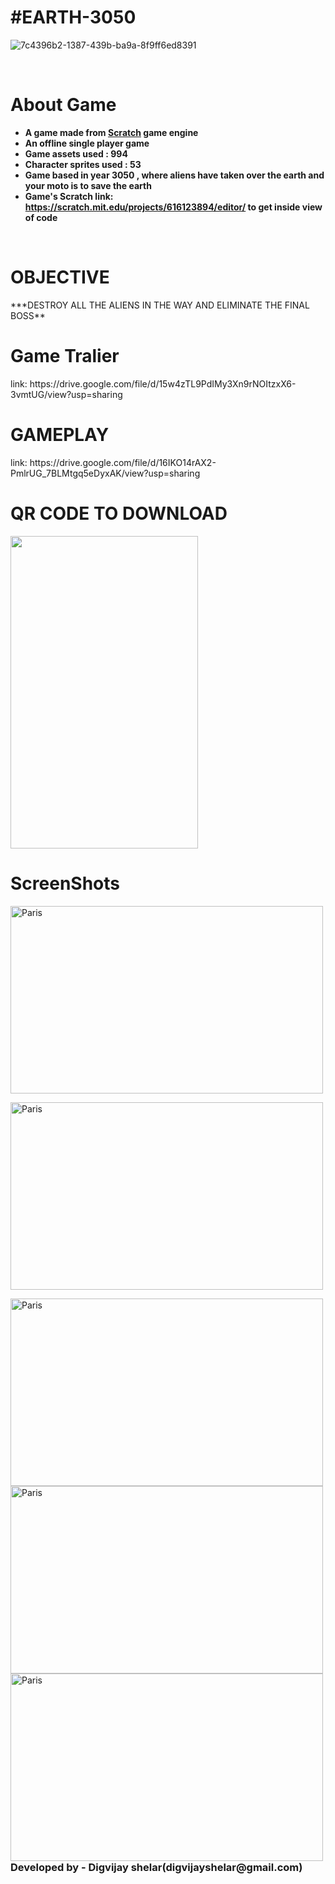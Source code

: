  <h1> #EARTH-3050</h1>


<p> </p>


![7c4396b2-1387-439b-ba9a-8f9ff6ed8391](https://user-images.githubusercontent.com/82649533/157665179-61c41e23-423d-40c7-bd4e-a33eceaa4a28.jpg)
<br>
            
<br>
<h1> About Game</h1>

- **A game made from [Scratch](https://scratch.mit.edu/about) game engine**
- **An offline single player game**
- **Game assets used : 994** 
- **Character sprites used : 53**
- **Game based in year 3050 , where aliens have taken over the earth and your moto is to save the earth**
- **Game's Scratch link: https://scratch.mit.edu/projects/616123894/editor/ to get inside view of code**
 <br>
 <h1 align="left">OBJECTIVE</H1>
***DESTROY ALL THE ALIENS IN THE WAY AND ELIMINATE THE FINAL BOSS**
 <h1>Game Tralier</h1>
 link: https://drive.google.com/file/d/15w4zTL9PdIMy3Xn9rNOItzxX6-3vmtUG/view?usp=sharing
 
 <H1>GAMEPLAY</H1>
link: https://drive.google.com/file/d/16IKO14rAX2-PmlrUG_7BLMtgq5eDyxAK/view?usp=sharing
 
  <h1> QR CODE TO DOWNLOAD</H1>

<img src="https://user-images.githubusercontent.com/82649533/157672363-6c8ee3d5-aca9-46c1-ac16-ab0ad720827f.jpg" height="500" width="300" align="center">
<h1>ScreenShots</h1>

<p><img align="center" src="https://user-images.githubusercontent.com/82649533/157675048-a67f3461-b308-4b60-9cbf-d6fcc6f406cd.jpg" alt="Paris" height="300" width="500" ></p>
<p><img align="center" src="https://user-images.githubusercontent.com/82649533/157675063-6b2af2f9-8753-4680-9686-9605ff417401.jpg" alt="Paris" height="300" width="500"></p>
<img align="center" src="https://user-images.githubusercontent.com/82649533/157675202-b7aad9dd-cc52-46d7-8f94-273894ebeb20.jpg" alt="Paris" height="300" width="500">
<img align="center" src="https://user-images.githubusercontent.com/82649533/157675225-30633753-9eba-44c4-b0ee-f1e0b7bdd163.jpg" alt="Paris" height="300" width="500">
<img align="left" src="https://user-images.githubusercontent.com/82649533/157675338-ea31d331-279a-42d3-a7a2-a4f5d2278894.jpg" alt="Paris" height="300" width="500">
<br><br>

<h3 >Developed by - Digvijay shelar(digvijayshelar@gmail.com)</h3>





